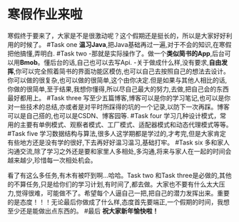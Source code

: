 # 寒假作业来啦
寒假终于要来了，大家是不是很激动呢？这个假期还是挺长的，所以是大家好好利用的时候了。
#Task one
**温习Java**,把Java基础再过一遍,对于不会的知识,在寒假把他搞懂,弄明白.
#Task two 
-那就是实际操作了。做一个**类似简书的App**,后台可以用**Bmob**。懂后台的话,自己也可以去写Api.
-关于做成什么样,没有要求,**自由发挥**,你可以完全照着简书的界面功能区模仿,也可以自己去按照自己的想法去设计。你可以做的很复杂,也可以做的很简单,这个由你决定.但是如果与其他人相比的话,你做的很简单,至于结果,我想你懂得,所以尽自己最大的努力,去做,把自己会的东西最好都用上。
#Task three
写至少五篇博客,博客可以是你的学习笔记,也可以是你对一些技术的总结,亦或者是对平时所踩得的坑的一个记录,以防下一次再踩。博客可以是自己搭的,也可以是CSDN、博客园等.
#Task four
学习几种设计模式，常用的主要有单例模式、观察者模式、工厂模式、适配器模式和动态代理模式等等。
#Task five
学习数据结构与算法,很多人这学期都是学过的,才考完,但是大家肯定有些地方还是没有学的很好,下去再好好温习温习,基础打牢。
#Task six
多和家人沟通交流,除了学习之外还是要和家里人多相处,多沟通,将来与家人在一起的时间会越来越少,珍惜每一次相处机会。

看了有这么多任务,有木有被吓到啊...哈哈。Task two 和Task three是必做的,其他的不算任务,只是给你们的学习计划,有时间了,都去做。大家也不要有什么太大压力,觉得很难，可能做不了。希望每个人逼自己一把,把自己的潜力发挥出来。重要的是态度！！！无论最后你做成了什么样,态度首先要端正,一个假期的时间，我想至少还是能做出点东西的。
#最后
**祝大家新年愉快啦！**
